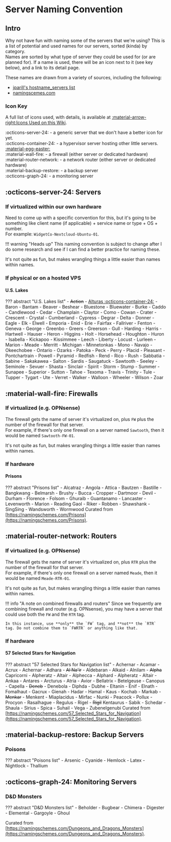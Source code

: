# Server Naming Convention

## Intro
Why not have fun with naming some of the servers that we're using? This is a list of potential and used names for our servers, sorted (kinda) by category.  
Names are sorted by what type of server they could be used for (or are planned for). If a name is used, there will be an icon next to it (see key below), and a link to its detail page.

These names are drawn from a variety of sources, including the following:  
- [jparill's hostname_servers list](https://gist.github.com/jparrill/6971533)  
- [namingscemes.com](https://namingschemes.com/Main_Page)  

### Icon Key
A full list of icons used, with details, is available at [:material-arrow-right:Icons Used on this Wiki](../Meta/icons.md).

:octicons-server-24: - a generic server that we don't have a better icon for yet.  
:octicons-container-24: - a hypervisor server hosting other little servers. [:material-egg-easter:](https://black-cat-labs.b-cdn.net/memes/shipping-ship.jpg)  
:material-wall-fire: - a firewall (either server or dedicated hardware)  
:material-router-network: - a network router (either server or dedicated hardware)  
:material-backup-restore: - a backup server  
:octicons-graph-24: - a monitoring server

## :octicons-server-24: Servers
### If virtualized within our own hardware
Need to come up with a specific convention for this, but it's going to be something like client name (if applicable) + service name or type + OS + number.  
For example: `WidgetCo-Nextcloud-Ubuntu-01`.

!!! warning "Heads up"
    This naming convention is subject to change after I do some research and see if I can find a better practice for naming these.

It's not quite as fun, but makes wrangling things a little easier than names within names.

### If physical or on a hosted VPS
#### U.S. Lakes
??? abstract "U.S. Lakes list"
	- ~~Action~~
	- [Alturas :octicons-container-24:](<Server Inventory/alturas.md>)
	- Baron
	- Bantam
	- Beaver
	- Beshear
	- Bluestone
	- Bluewater
	- Burke
	- Caddo
	- Candlewood
	- Cedar
	- Champlain
	- Claytor
	- Como
	- Cowan
	- Crater
	- Crescent
	- Crystal
	- Cumberland
	- Cypress
	- Degrar
	- Delta
	- Donner
	- Eagle
	- Elk
	- Elwell
	- Emporia
	- Enid
	- Erie
	- Fairfax
	- Fallriver
	- Fenton
	- Geneva
	- George
	- Greenbo
	- Greers
	- Greerson
	- Gull
	- Harding
	- Harris
	- Hartwell
	- Hauser
	- Heron
	- Higgins
	- Holt
	- Horsehead
	- Houghton
	- Huron
	- Isabella
	- Kickapoo
	- Kissimmee
	- Leech
	- Liberty
	- Locust
	- Lurleen
	- Marion
	- Meade
	- Merritt
	- Michigan
	- Minnetonkas
	- Mono
	- Navajo
	- Okeechobee
	- Ontario
	- Ozarks
	- Patoka
	- Peck
	- Perry
	- Placid
	- Pleasant
	- Pontchartrain
	- Powell
	- Pyramid
	- Redfish
	- Rend
	- Rico
	- Rush
	- Sabbatia
	- Sabine
	- Sakakawea
	- Salton
	- Sardis
	- Saugatuck
	- Sawtooth
	- Seeley
	- Seminole
	- Sevuer
	- Shasta
	- Sinclair
	- Spirit
	- Storm
	- Stump
	- Summer
	- Sunapee
	- Superior
	- Sutton
	- Tahoe
	- Texoma
	- Travis
	- Trinity
	- Tule
	- Tupper
	- Tygart
	- Ute
	- Verret
	- Walker
	- Walloon
	- Wheeler
	- Wilson
	- Zoar

## :material-wall-fire: Firewalls
### If virtualized (e.g. OPNsense)
The firewall gets the name of server it's virtualized on, plus `FW` plus the number of the firewall for that server.  
For example, if there's only one firewall on a server named `Sawtooth`, then it would be named `Sawtooth-FW-01`.

It's not quite as fun, but makes wrangling things a little easier than names within names.

### If hardware
#### Prisons
??? abstract "Prisons list"
	- Alcatraz
	- Angola
	- Attica
	- Bautzen
	- Bastille
	- Bangkwang
	- Belmarsh
	- Brushy
	- Bucca
	- Cropper
	- Dartmoor
	- Devil
	- Durham
	- Florence
	- Folsom
	- Ghuraib
	- Guantanamo
	- Lancaster
	- Levenworth
	- Marion
	- Reading Gaol
	- Riker
	- Robben
	- Shawshank
	- SingSing
	- Wandsworth
	- Wormwood
Curated from [https://namingschemes.com/Prisons](https://namingschemes.com/Prisons).

## :material-router-network: Routers
### If virtualized (e.g. OPNsense)
The firewall gets the name of server it's virtualized on, plus `RTR` plus the number of the firewall for that server.  
For example, if there's only one firewall on a server named `Meade`, then it would be named `Meade-RTR-01`.

It's not quite as fun, but makes wrangling things a little easier than names within names.

!!! info "A note on combined firewalls and routers"
    Since we frequently are combining firewall and router (e.g. OPNsense), you may have a server that could use both the `FW` and the `RTR` tag.

    In this instance, use **only** the `FW` tag, and **not** the `RTR` tag. Do not combine them to `FWRTR` or anything like that.

### If hardware
#### 57 Selected Stars for Navigation
??? abstract "57 Selected Stars for Navigation list"
	- Achernar
	- Acamar
	- Acrux
	- Achernar
	- Adhara
	- ~~Al Na'ir~~
	- Aldebaran
	- Alkaid
	- Alnilam
	- ~~Alpha~~ Capricorni
	- Alpheratz
	- Altair
	- Alphecca
	- Alphard
	- Alpheratz
	- Altair
	- Ankaa
	- Antares
	- Arcturus
	- Atria
	- Avior
	- Bellatrix
	- Betelgeuse
	- Canopus
	- Capella
	- ~~Deneb~~
	- Denebola
	- Diphda
	- Dubhe
	- Eltanin
	- Enif
	- Elnath
	- Fomalhaut
	- Gacrux
	- Gienah
	- Hadar
	- Hamal
	- Kaus
	- Kochab
	- Markab
	- ~~Menkar~~
	- Menkent
	- Miaplacidus
	- Mirfac
	- Nunki
	- Peacock
	- Pollux
	- Procyon
	- Rasalhague
	- Regulus
	- Rigel
	- ~~Rigil~~ Kentaurus
	- Sabik
	- Schedar
	- Shaula
	- Sirius
	- Spica
	- Suhail
	- Vega
	- Zubenelgenubi
Curated from [https://namingschemes.com/57_Selected_Stars_for_Navigation](https://namingschemes.com/57_Selected_Stars_for_Navigation).

## :material-backup-restore: Backup Servers
### Poisons
??? abstract "Poisons list"
    - Arsenic
    - Cyanide
    - Hemlock
    - Latex
    - Nightlock
    - Thallium

## :octicons-graph-24: Monitoring Servers
### D&D Monsters
??? abstract "D&D Monsters list"
    - Beholder
    - Bugbear
    - Chimera
    - Digester
    - Elemental
    - Gargoyle
    - Ghoul

Curated from [https://namingschemes.com/Dungeons_and_Dragons_Monsters](https://namingschemes.com/Dungeons_and_Dragons_Monsters).